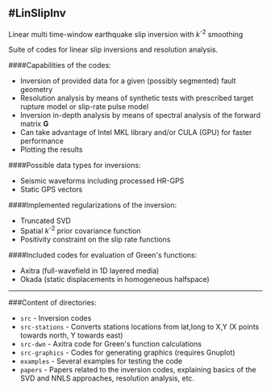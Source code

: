#LinSlipInv
-----------

Linear multi time-window earthquake slip inversion with *k*<sup>-2</sup> smoothing

Suite of codes for linear slip inversions and resolution analysis.

####Capabilities of the codes:
 - Inversion of provided data for a given (possibly segmented) fault geometry
 - Resolution analysis by means of synthetic tests with prescribed target rupture model or slip-rate pulse model
 - Inversion in-depth analysis by means of spectral analysis of the forward matrix **G**
 - Can take advantage of Intel MKL library and/or CULA (GPU) for faster performance
 - Plotting the results

####Possible data types for inversions:
 - Seismic waveforms including processed HR-GPS
 - Static GPS vectors

####Implemented regularizations of the inversion:
 - Truncated SVD
 - Spatial *k*<sup>-2</sup> prior covariance function
 - Positivity constraint on the slip rate functions

####Included codes for evaluation of Green's functions:
 - Axitra (full-wavefield in 1D layered media)
 - Okada (static displacements in homogeneous halfspace)

------------

###Content of directories:
 - `src` - Inversion codes
 - `src-stations` - Converts stations locations from lat,long to X,Y (X points towards north, Y towards east)
 - `src-dwn` - Axitra code for Green's function calculations
 - `src-graphics` - Codes for generating graphics (requires Gnuplot)
 - `examples` - Several examples for testing the code
 - `papers` - Papers related to the inversion codes, explaining basics of the SVD and NNLS approaches, resolution analysis, etc.
 
